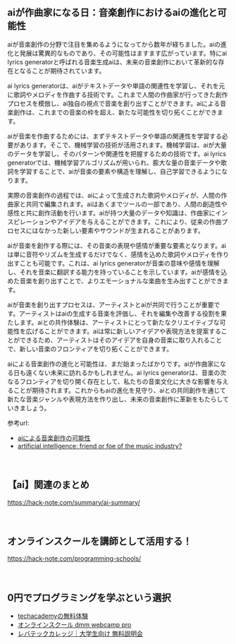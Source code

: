 <!--
title: 【ai】未来の音楽創作：ai lyrics generatorがもたらす革新
tags: ai,human,text
id: 
private: false
-->

## aiが作曲家になる日：音楽創作におけるaiの進化と可能性

aiが音楽創作の分野で注目を集めるようになってから数年が経ちました。aiの進化と発展は驚異的なものであり、その可能性はますます広がっています。特にai lyrics generatorと呼ばれる音楽生成aiは、未来の音楽創作において革新的な存在となることが期待されています。

ai lyrics generatorは、aiがテキストデータや単語の関連性を学習し、それを元に歌詞やメロディを作曲する技術です。これまで人間の作曲家が行ってきた創作プロセスを模倣し、ai独自の視点で音楽を創り出すことができます。aiによる音楽創作は、これまでの音楽の枠を超え、新たな可能性を切り拓くことができます。


aiが音楽を作曲するためには、まずテキストデータや単語の関連性を学習する必要があります。そこで、機械学習の技術が活用されます。機械学習は、aiが大量のデータを学習し、そのパターンや関連性を把握するための技術です。ai lyrics generatorでは、機械学習アルゴリズムが用いられ、膨大な量の音楽データや歌詞を学習することで、aiが音楽の要素や構造を理解し、自己学習できるようになります。

実際の音楽創作の過程では、aiによって生成された歌詞やメロディが、人間の作曲家と共同で編集されます。aiはあくまでツールの一部であり、人間の創造性や感性と共に創作活動を行います。aiが持つ大量のデータや知識は、作曲家にインスピレーションやアイデアを与えることができます。これにより、従来の作曲プロセスにはなかった新しい要素やサウンドが生まれることがあります。

aiが音楽を創作する際には、その音楽の表現や感情が重要な要素となります。aiは単に音符やリズムを生成するだけでなく、感情を込めた歌詞やメロディを作り出すことも可能です。これは、ai lyrics generatorが音楽の意味や感情を理解し、それを音楽に翻訳する能力を持っていることを示しています。aiが感情を込めた音楽を創り出すことで、よりエモーショナルな楽曲を生み出すことができます。

aiが音楽を創り出すプロセスは、アーティストとaiが共同で行うことが重要です。アーティストはaiの生成する音楽を評価し、それを編集や改善する役割を果たします。aiとの共作体験は、アーティストにとって新たなクリエイティブな可能性を広げることができます。aiは常に新しいアイデアや表現方法を提案することができるため、アーティストはそのアイデアを自身の音楽に取り入れることで、新しい音楽のフロンティアを切り拓くことができます。

aiによる音楽創作の進化と可能性は、まだ始まったばかりです。aiが作曲家になる日も遠くない未来に訪れるかもしれません。ai lyrics generatorは、音楽の次なるフロンティアを切り開く存在として、私たちの音楽文化に大きな影響を与えることが期待されます。これからもaiの進化を見守り、aiとの共同創作を通じて新たな音楽ジャンルや表現方法を作り出し、未来の音楽創作に革新をもたらしていきましょう。

参考url:
- [aiによる音楽創作の可能性](https://www.sony.co.jp/technologies/bridging/#section02)
- [artificial intelligence: friend or foe of the music industry?](https://medium.com/datadriveninvestor/artificial-intelligence-friend-or-foe-of-the-music-industry-5b23f520b6d2)

　

## 【ai】関連のまとめ
https://hack-note.com/summary/ai-summary/

　

## オンラインスクールを講師として活用する！
https://hack-note.com/programming-schools/

　

## 0円でプログラミングを学ぶという選択
- [techacademyの無料体験](//af.moshimo.com/af/c/click?a_id=2612475&amp;p_id=1555&amp;pc_id=2816&amp;pl_id=22706&amp;url=https%3a%2f%2ftechacademy.jp%2fhtmlcss-trial%3futm_source%3dmoshimo%26utm_medium%3daffiliate%26utm_campaign%3dtextad)
- [オンラインスクール dmm webcamp pro](//af.moshimo.com/af/c/click?a_id=2612482&amp;p_id=1363&amp;pc_id=2297&amp;pl_id=39999&amp;guid=on)
- [レバテックカレッジ｜大学生向け 無料説明会](//af.moshimo.com/af/c/click?a_id=4071793&p_id=3198&pc_id=7488&pl_id=41848)

